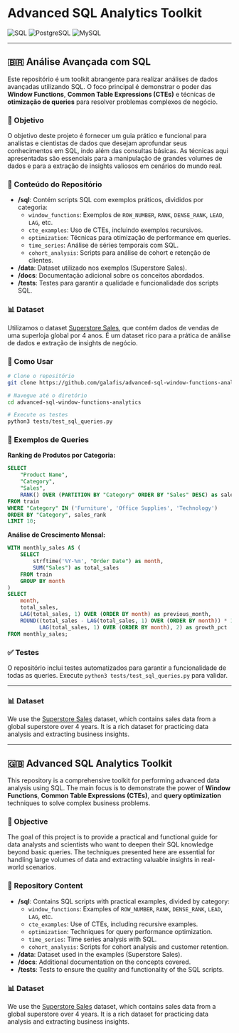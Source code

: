 # Advanced SQL Analytics Toolkit

![SQL](https://img.shields.io/badge/SQL-025E8C?style=for-the-badge&logo=sql&logoColor=white) ![PostgreSQL](https://img.shields.io/badge/PostgreSQL-316192?style=for-the-badge&logo=postgresql&logoColor=white) ![MySQL](https://img.shields.io/badge/MySQL-005C84?style=for-the-badge&logo=mysql&logoColor=white)

---

## 🇧🇷 Análise Avançada com SQL

Este repositório é um toolkit abrangente para realizar análises de dados avançadas utilizando SQL. O foco principal é demonstrar o poder das **Window Functions**, **Common Table Expressions (CTEs)** e técnicas de **otimização de queries** para resolver problemas complexos de negócio.

### 🎯 Objetivo

O objetivo deste projeto é fornecer um guia prático e funcional para analistas e cientistas de dados que desejam aprofundar seus conhecimentos em SQL, indo além das consultas básicas. As técnicas aqui apresentadas são essenciais para a manipulação de grandes volumes de dados e para a extração de insights valiosos em cenários do mundo real.

### 📂 Conteúdo do Repositório

*   **/sql**: Contém scripts SQL com exemplos práticos, divididos por categoria:
    *   `window_functions`: Exemplos de `ROW_NUMBER`, `RANK`, `DENSE_RANK`, `LEAD`, `LAG`, etc.
    *   `cte_examples`: Uso de CTEs, incluindo exemplos recursivos.
    *   `optimization`: Técnicas para otimização de performance em queries.
    *   `time_series`: Análise de séries temporais com SQL.
    *   `cohort_analysis`: Scripts para análise de cohort e retenção de clientes.
*   **/data**: Dataset utilizado nos exemplos (Superstore Sales).
*   **/docs**: Documentação adicional sobre os conceitos abordados.
*   **/tests**: Testes para garantir a qualidade e funcionalidade dos scripts SQL.

### 📊 Dataset

Utilizamos o dataset [Superstore Sales](https://www.kaggle.com/datasets/rohitsahoo/sales-forecasting), que contém dados de vendas de uma superloja global por 4 anos. É um dataset rico para a prática de análise de dados e extração de insights de negócio.

### 🚀 Como Usar

```bash
# Clone o repositório
git clone https://github.com/galafis/advanced-sql-window-functions-analytics.git

# Navegue até o diretório
cd advanced-sql-window-functions-analytics

# Execute os testes
python3 tests/test_sql_queries.py
```

### 📝 Exemplos de Queries

**Ranking de Produtos por Categoria:**
```sql
SELECT 
    "Product Name",
    "Category",
    "Sales",
    RANK() OVER (PARTITION BY "Category" ORDER BY "Sales" DESC) as sales_rank
FROM train
WHERE "Category" IN ('Furniture', 'Office Supplies', 'Technology')
ORDER BY "Category", sales_rank
LIMIT 10;
```

**Análise de Crescimento Mensal:**
```sql
WITH monthly_sales AS (
    SELECT 
        strftime('%Y-%m', "Order Date") as month,
        SUM("Sales") as total_sales
    FROM train
    GROUP BY month
)
SELECT 
    month,
    total_sales,
    LAG(total_sales, 1) OVER (ORDER BY month) as previous_month,
    ROUND((total_sales - LAG(total_sales, 1) OVER (ORDER BY month)) * 100.0 / 
          LAG(total_sales, 1) OVER (ORDER BY month), 2) as growth_pct
FROM monthly_sales;
```

### ✅ Testes

O repositório inclui testes automatizados para garantir a funcionalidade de todas as queries. Execute `python3 tests/test_sql_queries.py` para validar.

---

### 📊 Dataset

We use the [Superstore Sales](https://www.kaggle.com/datasets/rohitsahoo/sales-forecasting) dataset, which contains sales data from a global superstore over 4 years. It is a rich dataset for practicing data analysis and extracting business insights.

---

## 🇬🇧 Advanced SQL Analytics Toolkit

This repository is a comprehensive toolkit for performing advanced data analysis using SQL. The main focus is to demonstrate the power of **Window Functions**, **Common Table Expressions (CTEs)**, and **query optimization** techniques to solve complex business problems.

### 🎯 Objective

The goal of this project is to provide a practical and functional guide for data analysts and scientists who want to deepen their SQL knowledge beyond basic queries. The techniques presented here are essential for handling large volumes of data and extracting valuable insights in real-world scenarios.

### 📂 Repository Content

*   **/sql**: Contains SQL scripts with practical examples, divided by category:
    *   `window_functions`: Examples of `ROW_NUMBER`, `RANK`, `DENSE_RANK`, `LEAD`, `LAG`, etc.
    *   `cte_examples`: Use of CTEs, including recursive examples.
    *   `optimization`: Techniques for query performance optimization.
    *   `time_series`: Time series analysis with SQL.
    *   `cohort_analysis`: Scripts for cohort analysis and customer retention.
*   **/data**: Dataset used in the examples (Superstore Sales).
*   **/docs**: Additional documentation on the concepts covered.
*   **/tests**: Tests to ensure the quality and functionality of the SQL scripts.

### 📊 Dataset

We use the [Superstore Sales](https://www.kaggle.com/datasets/rohitsahoo/sales-forecasting) dataset, which contains sales data from a global superstore over 4 years. It is a rich dataset for practicing data analysis and extracting business insights.

